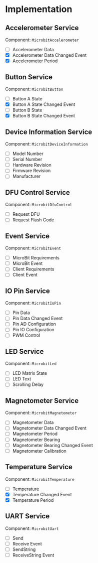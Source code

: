  
# Implementation

## Accelerometer Service

Component: `MicrobitAccelerometer`

- [ ] Accelerometer Data
- [X] Accelerometer Data Changed Event
- [x] Accelerometer Period

## Button Service

Component: `MicrobitButton`

- [ ] Button A State
- [x] Button A State Changed Event
- [ ] Button B State
- [x] Button B State Changed Event

## Device Information Service

Component: `MicrobitDeviceInformation`

- [ ] Model Number
- [ ] Serial Number
- [ ] Hardware Revision
- [ ] Firmware Revision
- [ ] Manufacturer

## DFU Control Service

Component: `MicrobitDfuControl`

- [ ] Request DFU
- [ ] Request Flash Code

## Event Service

Component: `MicrobitEvent`

- [ ] MicroBit Requirements
- [ ] MicroBit Event
- [ ] Client Requirements
- [ ] Client Event

## IO Pin Service

Component: `MicrobitIoPin`

- [ ] Pin Data
- [ ] Pin Data Changed Event
- [ ] Pin AD Configuration
- [ ] Pin IO Configuration
- [ ] PWM Control

## LED Service

Component: `MicrobitLed`

- [ ] LED Matrix State
- [ ] LED Text
- [ ] Scrolling Delay

## Magnetometer Service

Component: `MicrobitMagnetometer`

- [ ] Magnetometer Data
- [ ] Magnetometer Data Changed Event
- [ ] Magnetometer Period
- [ ] Magnetometer Bearing
- [ ] Magnetometer Bearing Changed Event
- [ ] Magnetometer Calibration

## Temperature Service

Component: `MicrobitTemperature`

- [ ] Temperature
- [X] Temperature Changed Event
- [X] Temperature Period

## UART Service

Component: `MicrobitUart`

- [ ] Send
- [ ] Receive Event
- [ ] SendString
- [ ] ReceiveString Event

